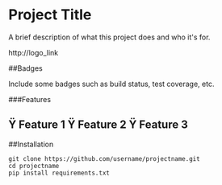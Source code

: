 # Project Title

A brief description of what this project does and who it's for.

http://logo_link

##Badges

Include some badges such as build status, test coverage, etc.

###Features

Ÿ Feature 1
Ÿ Feature 2
Ÿ Feature 3
---------------------------------------

##Installation

    git clone https://github.com/username/projectname.git
    cd projectname
    pip install requirements.txt
    
